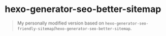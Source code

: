 # hexo-generator-seo-better-sitemap

> My personally modified version based on `hexo-generator-seo-friendly-sitemap`/`hexo-generator-seo-better-sitemap`.